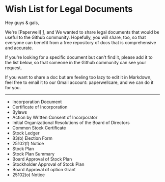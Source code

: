 Wish List for Legal Documents
=============================

Hey guys & gals,

We're [Paperwell] [1], and We wanted to share legal documents that would be useful to the Github community.  Hopefully, you will share, too, so that everyone can benefit from a free repository of docs that is comprehensive and accurate.

If you're looking for a specific document but can't find it, please add it to the list below, so that someone in the Github community can see your request.  

If you want to share a doc but are feeling too lazy to edit it in Markdown, feel free to email it to our Gmail account: paperwellcare, and we can do it for you.

[1]: http://www.Paperwell.com

*****

  - Incorporation Document
  - Certificate of Incorporation
  - Bylaws
  - Action by Written Consent of Incorporator
  - Initial Organizational Resolutions of the Board of Directors
  - Common Stock Certificate
  - Stock Ledger
  - 83(b) Election Form
  - 25102(f) Notice
  - Stock Plan
  - Stock Plan Summary
  - Board Approval of Stock Plan
  - Stockholder Approval of Stock Plan
  - Board Approval of option Grant
  - 25102(o) Notice


